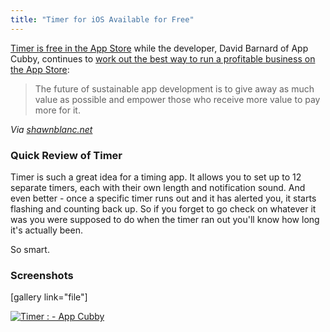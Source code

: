 ```yaml
---
title: "Timer for iOS Available for Free"
---
```

<p><a href="https://target.georiot.com/Proxy.ashx?grid=9646&id=6PFrOqNV4B8&offerid=162397&type=3&subid=0&tmpid=3664&RD_PARM1=http%253A%252F%252Fitunes.apple.com%252Fca%252Fapp%252Ftimer%252Fid507518845%253Fmt%253D8%2526uo%253D4%2526partnerId%253D30" target="itunes_store">Timer is free in the App Store</a> while the developer, David Barnard of App Cubby, continues to <a href="https://appcubby.com/blog/the-sparrow-opportunity/">work out the best way to run a profitable business on the App Store</a>:</p>
<blockquote><p>
  The future of sustainable app development is to give away as much value as possible and empower those who receive more value to pay more for it.
</p></blockquote>
<p><em>Via <a href="https://shawnblanc.net/2012/08/barnard-fremium/">shawnblanc.net</a></em></p>
<h3>Quick Review of Timer</h3>
<p>Timer is such a great idea for a timing app. It allows you to set up to 12 separate timers, each with their own length and notification sound. And even better - once a specific timer runs out and it has alerted you, it starts flashing and counting back up. So if you forget to go check on whatever it was you were supposed to do when the timer ran out you'll know how long it's actually been.</p>
<p>So smart.</p>
<h3>Screenshots</h3>
<p>[gallery link="file"]</p>
<p><a href="https://target.georiot.com/Proxy.ashx?grid=9646&id=6PFrOqNV4B8&offerid=162397&type=3&subid=0&tmpid=3664&RD_PARM1=http%253A%252F%252Fitunes.apple.com%252Fca%252Fapp%252Ftimer%252Fid507518845%253Fmt%253D8%2526uo%253D4%2526partnerId%253D30" target="itunes_store"><img src="https://r.mzstatic.com/images/web/linkmaker/badge_appstore-lrg.gif" alt="Timer : - App Cubby" style="border: 0;"/></a></p>
